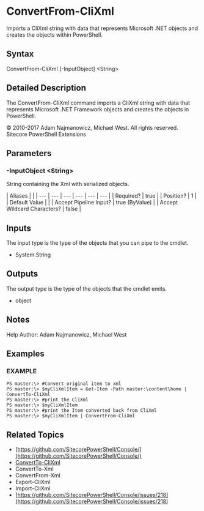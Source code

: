# ConvertFrom-CliXml

Imports a CliXml string with data that represents Microsoft .NET objects and creates the objects within PowerShell.

## Syntax

ConvertFrom-CliXml \[-InputObject\] &lt;String&gt;

## Detailed Description

The ConvertFrom-CliXml command imports a CliXml string with data that represents Microsoft .NET Framework objects and creates the objects in PowerShell.

© 2010-2017 Adam Najmanowicz, Michael West. All rights reserved. Sitecore PowerShell Extensions

## Parameters

### -InputObject  &lt;String&gt;

String containing the Xml with serialized objects.

| Aliases |  |
| --- | --- | --- | --- | --- | --- |
| Required? | true |
| Position? | 1 |
| Default Value |  |
| Accept Pipeline Input? | true \(ByValue\) |
| Accept Wildcard Characters? | false |

## Inputs

The input type is the type of the objects that you can pipe to the cmdlet.

* System.String 

## Outputs

The output type is the type of the objects that the cmdlet emits.

* object 

## Notes

Help Author: Adam Najmanowicz, Michael West

## Examples

### EXAMPLE

```text
PS master:\> #Convert original item to xml
PS master:\> $myCliXmlItem = Get-Item -Path master:\content\home | ConvertTo-CliXml 
PS master:\> #print the CliXml
PS master:\> $myCliXmlItem
PS master:\> #print the Item converted back from CliXml
PS master:\> $myCliXmlItem | ConvertFrom-CliXml
```

## Related Topics

* [https://github.com/SitecorePowerShell/Console/](https://github.com/SitecorePowerShell/Console/) 
* [ConvertTo-CliXml](convertto-clixml.md)
* ConvertTo-Xml
* ConvertFrom-Xml
* Export-CliXml
* Import-CliXml
* [https://github.com/SitecorePowerShell/Console/issues/218](https://github.com/SitecorePowerShell/Console/issues/218) 

